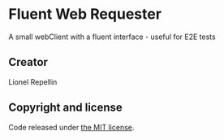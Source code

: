 Fluent Web Requester
====

A small webClient with a fluent interface - useful for E2E tests

## Creator

Lionel Repellin

## Copyright and license

Code released under [the MIT license](https://github.com/twbs/bootstrap/blob/master/LICENSE).